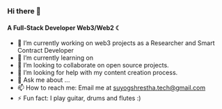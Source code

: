 ### Hi there 👋

#### A Full-Stack Developer Web3/Web2 ☾

- 🔭 I’m currently working on web3 projects as a Researcher and Smart Contract Developer
- 🌱 I’m currently learning on 
- 👯 I’m looking to collaborate on open source projects.
- 🤔 I’m looking for help with my content creation process.
- 💬 Ask me about ...
- 📫 How to reach me: Email me at suyogshrestha.tech@gmail.com
- ⚡ Fun fact: I play guitar, drums and flutes :) 




